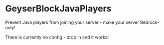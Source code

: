 # GeyserBlockJavaPlayers
Prevent Java players from joining your server - make your server Bedrock-only!

There is currently no config - drop in and it works!
